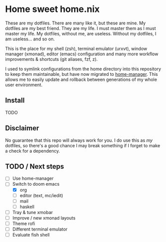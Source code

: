 # Home sweet home.nix

These are my dotfiles. There are many like it, but these are mine. My dotfiles
are my best friend. They are my life. I must master them as I must master my
life. My dotfiles, without me, are useless. Without my dotfiles, I am useless...
and so on.

This is the place for my shell (zsh), terminal emulator (urxvt), window manager
(xmonad), editor (emacs) configuration and many more workflow improvements &
shortcuts (git aliases, fzf, z).

I used to symlink configurations from the home directory into this repository to
keep them maintainable, but have now migrated to
[home-manager](https://github.com/nix-community/home-manager). This allows me to
easily update and rollback between generations of my whole user environment.

## Install

TODO

## Disclaimer

No guarantee that this repo will always work for you. I do use this as *my*
dotfiles, so there's a good chance I may break something if I forget to make a
check for a dependency.

## TODO / Next steps

- [ ] Use home-manager
- [ ] Switch to doom emacs
  - [X] org
  - [ ] editor (text, mc/iedit)
  - [ ] mail
  - [ ] haskell
- [ ] Tray & tune xmobar
- [ ] Improve / new xmonad layouts
- [ ] Theme rofi
- [ ] Different terminal emulator
- [ ] Evaluate fish shell
